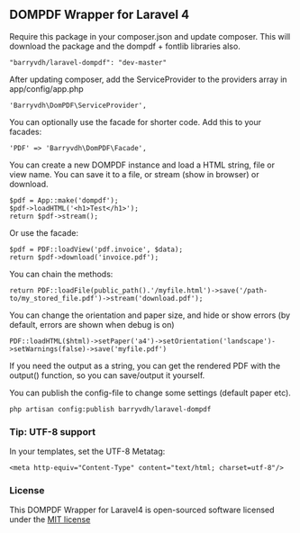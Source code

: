 ## DOMPDF Wrapper for Laravel 4

Require this package in your composer.json and update composer. This will download the package and the dompdf + fontlib libraries also.

    "barryvdh/laravel-dompdf": "dev-master"

After updating composer, add the ServiceProvider to the providers array in app/config/app.php

    'Barryvdh\DomPDF\ServiceProvider',

You can optionally use the facade for shorter code. Add this to your facades:

    'PDF' => 'Barryvdh\DomPDF\Facade',

You can create a new DOMPDF instance and load a HTML string, file or view name. You can save it to a file, or stream (show in browser) or download.

    $pdf = App::make('dompdf');
    $pdf->loadHTML('<h1>Test</h1>');
    return $pdf->stream();

Or use the facade:

    $pdf = PDF::loadView('pdf.invoice', $data);
    return $pdf->download('invoice.pdf');

You can chain the methods:

    return PDF::loadFile(public_path().'/myfile.html')->save('/path-to/my_stored_file.pdf')->stream('download.pdf');

You can change the orientation and paper size, and hide or show errors (by default, errors are shown when debug is on)

    PDF::loadHTML($html)->setPaper('a4')->setOrientation('landscape')->setWarnings(false)->save('myfile.pdf')

If you need the output as a string, you can get the rendered PDF with the output() function, so you can save/output it yourself.

You can  publish the config-file to change some settings (default paper etc).

    php artisan config:publish barryvdh/laravel-dompdf

### Tip: UTF-8 support
In your templates, set the UTF-8 Metatag:

    <meta http-equiv="Content-Type" content="text/html; charset=utf-8"/>

### License

This DOMPDF Wrapper for Laravel4 is open-sourced software licensed under the [MIT license](http://opensource.org/licenses/MIT)
